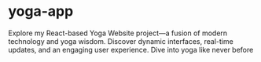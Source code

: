 # yoga-app
Explore my React-based Yoga Website project—a fusion of modern technology and yoga wisdom. Discover dynamic interfaces, real-time updates, and an engaging user experience. Dive into yoga like never before
